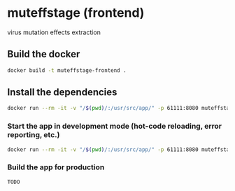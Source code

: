 # muteffstage (frontend)

virus mutation effects extraction

## Build the docker
```bash
docker build -t muteffstage-frontend .
```

## Install the dependencies
```bash
docker run --rm -it -v "/$(pwd)/:/usr/src/app/" -p 61111:8080 muteffstage-frontend:latest npm install
```

### Start the app in development mode (hot-code reloading, error reporting, etc.)
```bash
docker run --rm -it -v "/$(pwd)/:/usr/src/app/" -p 61111:8080 muteffstage-frontend:latest quasar dev -m ssr
```

### Build the app for production
```bash
TODO
```
